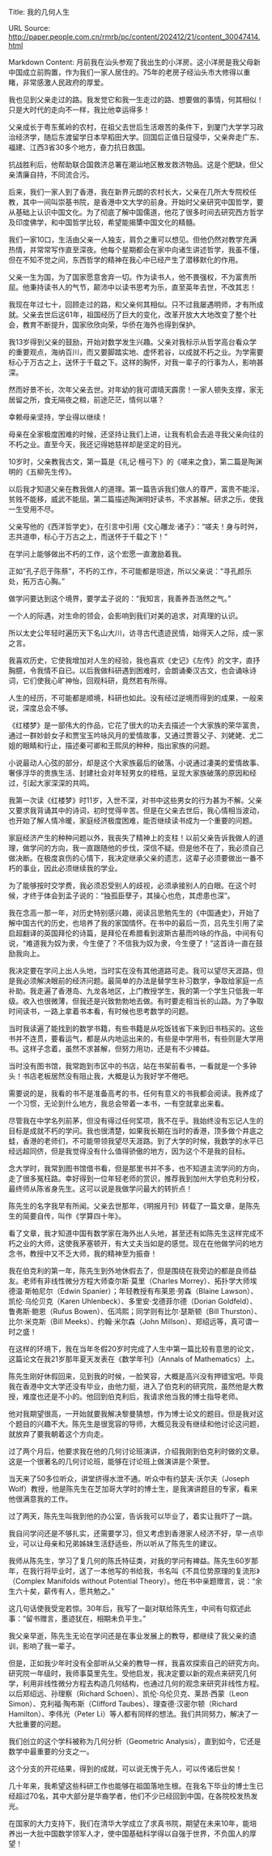 Title: 我的几何人生

URL Source: http://paper.people.com.cn/rmrb/pc/content/202412/21/content_30047414.html

Markdown Content:
月前我在汕头参观了我出生的小洋房。这小洋房是我父母新中国成立前购置，作为我们一家人居住的。75年的老房子经汕头市大修得以重睹，非常感激人民政府的厚爱。

我也见到父亲走过的路。我发觉它和我一生走过的路、想要做的事情，何其相似！只是大时代的走向不一样，我比他幸运得多！

父亲成长于粤东蕉岭的农村，在祖父去世后生活艰苦的条件下，到厦门大学学习政治经济学，随后东渡留学日本早稻田大学。回国后正值日寇侵华，父亲奔走广东、福建、江西3省30多个地方，奋力抗日救国。

抗战胜利后，他帮助联合国救济总署在潮汕地区散发救济物品。这是个肥缺，但父亲清廉自持，不同流合污。

后来，我们一家人到了香港，我在新界元朗的农村长大，父亲在几所大专院校任教，其中一间叫崇基书院，是香港中文大学的前身。开始时父亲研究中国哲学，要从基础上认识中国文化。为了彻底了解中国儒道，他花了很多时间去研究西方哲学及印度佛学，和中国哲学比较，希望能揭橥中国文化的精髓。

我们一家10口，生活由父亲一人独支，肩负之重可以想见。但他仍然对教学充满热情，并常常写作直至深夜。他每个星期都会在家中向诸生讲述哲学，我虽不懂，但在不知不觉之间，东西哲学的精神在我心中已经产生了潜移默化的作用。

父亲一生为国，为了国家愿意舍弃一切。作为读书人，他不畏强权，不为富贵所屈。他秉持读书人的气节，颠沛中以读书思考为乐，直至英年去世，不改其志！

我现在年过七十，回顾走过的路，和父亲何其相似。只不过我屡遇明师，才有所成就。父亲去世后这61年，祖国经历了巨大的变化，改革开放大大地改变了整个社会，教育不断提升，国家欣欣向荣，华侨在海外也得到保护。

我13岁得到父亲的鼓励，开始对数学发生兴趣。父亲对我标示从哲学高台看众学的重要观点，海纳百川，而又要脚踏实地、虚怀若谷，以成就不朽之业。为学需要标心于万古之上，送怀于千载之下。这样的胸怀，对我一辈子的行事为人，影响甚深。

然而好景不长，次年父亲去世。对年幼的我可谓晴天霹雳！一家人顿失支撑，家无居留之所，食无隔夜之粮，前途茫茫，情何以堪？

幸赖母亲坚持，学业得以继续！

母亲在全家极度困难的时候，还坚持让我们上进，让我有机会去追寻我父亲向往的不朽之业。直至今天，我还记得她慈祥却是坚定的目光。

10岁时，父亲教我古文，第一篇是《礼记·檀弓下》的《嗟来之食》，第二篇是陶渊明的《五柳先生传》。

以后我才知道父亲在教我做人的道理。第一篇告诉我们做人的尊严，富贵不能淫，贫贱不能移，威武不能屈。第二篇描述陶渊明好读书，不求甚解。研求之乐，使我一生受用不尽。

父亲写他的《西洋哲学史》，在引言中引用《文心雕龙·诸子》：“嗟夫！身与时舛，志共道申，标心于万古之上，而送怀于千载之下！”

在学问上能够做出不朽的工作，这个宏愿一直激励着我。

正如“孔子厄于陈蔡”，不朽的工作，不可能都是坦途，所以父亲说：“寻孔颜乐处，拓万古心胸。”

做学问要达到这个境界，要学孟子说的：“我知言，我善养吾浩然之气。”

一个人的际遇，对生命的领会，会影响到我们对美的追求，对真理的认识。

所以太史公年轻时遍历天下名山大川，访寻古代遗迹民情，始得天人之际，成一家之言。

我喜欢历史，它使我增加对人生的经验，我也喜欢《史记》《左传》的文字，直抒胸臆，令我情不自已。以后我做科研遇到困难时，会朗诵秦汉古文，也会诵咏诗词，它们使我心旷神怡，回观科研，竟然若有所得。

人生的经历，不可能都是顺境，科研也如此。没有经过逆境而得到的成果，一般来说，深度总会不够。

《红楼梦》是一部伟大的作品，它花了很大的功夫去描述一个大家族的荣华富贵，通过一群妙龄女子和贾宝玉吟咏风月的爱情故事，又通过贾蓉父子、刘姥姥、尤二姐的眼睛和行止，描述秦可卿和王熙凤的种种，指出家族的问题。

小说最动人心弦的部分，却是这个大家族最后的破落。小说通过凄美的爱情故事、奢侈浮华的贵族生活、封建社会对年轻男女的桎梏，呈现大家族破落的原因和经过，引起大家深深的共鸣。

我第一次读《红楼梦》时11岁，入世不深，对书中这些男女的行为甚为不解。父亲又要求我背诵其中的诗词，初时觉得辛苦。但是在父亲去世后，我心情相当波动，也开始了解人情冷暖，家庭经济极度困难，能否继续读书成为一个重要的问题。

家庭经济产生的种种问题以外，我丧失了精神上的支柱！以前父亲告诉我做人的道理，做学问的方向，我一直跟随他的步伐，深信不疑。但是他不在了，我必须自己做决断。在极度哀伤的心情下，我决定继承父亲的遗志，这辈子必须要做出一番不朽的事业，因此必须继续我的学业。

为了能够按时交学费，我必须忍受别人的歧视，必须承接别人的白眼。在这个时候，才终于体会到孟子说的：“独孤臣孽子，其操心也危，其虑患也深”。

我在念高一那一年，对历史特别感兴趣，阅读吕思勉先生的《中国通史》，开始了解中国古代的历史，也培养了我的家国情怀。在书中的最后一页，吕先生引用了梁启超翻译的英国拜伦的诗篇，是拜伦在希腊看到波斯古墓而吟咏的作品，中间有句说，“难道我为奴为隶，今生便了？不信我为奴为隶，今生便了！”这首诗一直在鼓励我向上。

我决定要在学问上出人头地，当时实在没有其他道路可走。我可以望尽天涯路，但是我必须解决眼前的经济问题。最简单的办法是替学生补习数学，争取给家庭一点补助。我走遍了香港岛、九龙各地区，上门教授学生，我的第一个学生只低我一年级。收入也很微薄，但我还是兴致勃勃地去做。有时要走相当长的山路。为了争取时间读书，一路上拿着书本看，有时候也思考数学的问题。

当时我读遍了能找到的数学书籍，有些书籍是从吃饭钱省下来到旧书档买的。这些书并不连贯，要看运气，都是从内地运出来的，有些是中学用书，有些则是大学用书。这样子念着，虽然不求甚解，但努力用功，还是有不少裨益。

当时没有图书馆，我常跑到市区中的书店，站在书架前看书，一看就是一个多钟头！书店老板居然没有阻止我，大概是认为我好学不倦吧。

需要说的是，我看的书不是准备高考的书，任何有意义的书我都会阅读。我养成了一个习惯，无论到什么地方，我总会带着一本书，一有空就拿出来看。

尽管我在中学名列前茅，但没有得过任何奖项，我不在乎。我始终没有忘记人生的目标是成就不朽的学问。我也很清楚，如果我长期在当时的香港，顶多做个井底之蛙，香港的老师们，不可能带领我望尽天涯路。到了大学的时候，我数学的水平已经远超同侪，但是我觉得没有什么值得骄傲的地方，因为这个不是我的目标。

念大学时，我常到图书馆借书看，但是那里书并不多，也不知道主流学问的方向，走了很多冤枉路。幸好得到一位年轻老师的赏识，推荐我到加州大学伯克利分校，最终师从陈省身先生。这可以说是我做学问最大的转折点！

陈先生的名字我早有所闻。父亲去世那年，《明报月刊》转载了一篇文章，是陈先生的简要自传，叫作《学算四十年》。

看了文章，我才知道中国有数学家在海外出人头地，甚至还有如陈先生这样完成不朽之业的大师，这使我茅塞顿开，有大丈夫当如是的感觉。现在在他做学问的地方念书，教授中又不乏大师，我的精神至为振奋！

我在伯克利的第一年，陈先生到外地休假去了，但是围绕在我旁边的都是良师益友。老师有非线性微分方程大师查尔斯·莫里（Charles Morrey）、拓扑学大师埃德温·斯帕尼尔（Edwin Spanier）；年轻教授有布莱恩·劳森（Blaine Lawson）、凯伦·乌伦贝克（Karen Uhlenbeck）、多里安·戈德菲尔德（Dorian Goldfeld）、鲁弗斯·鲍恩（Rufus Bowen）、伍鸿熙；同学则有比尔·瑟斯顿（Bill Thurston）、比尔·米克斯（Bill Meeks）、约翰·米尔森（John Millson）、郑绍远等，真可谓一时之盛！

在这样的环境下，我在当年冬假20岁时完成了人生中第一篇比较有意思的论文，这篇论文在我21岁那年夏天发表在《数学年刊》（Annals of Mathematics）上。

陈先生刚好休假回来，见到我的时候，一脸笑容，大概是高兴没有押错宝吧。毕竟我在香港中文大学还没有毕业，由他力挺，进入了伯克利的研究院，虽然他是大教授，难度也还是不小的。他回到伯克利后，我请求他当我的博士指导老师。

他对我期望很高，一开始就要我解决黎曼猜想，作为博士论文的题目。但是我对这个题目的兴趣不大。陈先生是很宽容的导师，大概见我没有继续和他讨论这问题，就放弃了要我朝着这个方向走。

过了两个月后，他要求我在他的几何讨论班演讲，介绍我刚到伯克利时做的文章。这是一个很著名的几何讨论班，能够在讨论班上做演讲是个荣誉。

当天来了50多位听众，讲堂挤得水泄不通。听众中有约瑟夫·沃尔夫（Joseph Wolf）教授，他是陈先生在芝加哥大学时的博士生，是我演讲题目的专家，看来他很满意我的工作。

过了两天，陈先生叫我到他的办公室，告诉我可以毕业了，着实让我吓了一跳。

我自问学问还是不够扎实，还需要学习，但又考虑到香港家人经济不好，早一点毕业，可以让母亲和兄弟姊妹生活舒适些，所以听从了陈先生的建议。

我师从陈先生，学习了复几何的陈氏特征类，对我的学问有裨益。陈先生60岁那年，在我行将毕业时，送了一本他写的书给我，书名叫《不具位势原理的复流形》（Complex Manifolds without Potential Theory）。他在书中亲题赠言，说：“余生六十矣，薪传有人，愿共勉之。”

这几句话使我受宠若惊。30年后，我写了一副对联给陈先生，中间有句叙述此事：“留书赠言，墨迹犹在，相期未负平生。”

我父亲早逝，陈先生无论在学问还是在事业发展上的教导，都继续了我父亲的遗训，影响了我一辈子。

但是，正如我少年时没有全部听从父亲的教导一样，我喜欢探索自己的研究方向。研究院一年级时，我师事莫里先生。受他启发，我决定要以新的观点来研究几何学，利用非线性微分方程去构造几何结构，也通过几何的观念来研究非线性方程。以后郑绍远、孙理察（Richard Schoen）、凯伦·乌伦贝克、莱昂·西蒙（Leon Simon）、克利福·陶布斯（Clifford Taubes）、理查德·汉密尔顿（Richard Hamilton）、李伟光（Peter Li）等人都有同样的想法。我们共同努力，解决了一大批重要的问题。

我们创立的这个学科被称为几何分析（Geometric Analysis），直到如今，它还是数学中最重要的分支之一。

这个分支的开花结果，得到的成就，可以说无愧于先人，可以传诸后世矣！

几十年来，我希望这些科研工作也能够在祖国落地生根。在我名下毕业的博士生已经超过70名，其中大部分是华裔学者，他们不少已经回到中国，在各院校发热发光。

在国家的大力支持下，我们在清华大学成立了求真书院，期望在未来10年，能培养出一大批中国数学领军人才，使中国基础科学得以自强于世界，不负国人的厚望！

